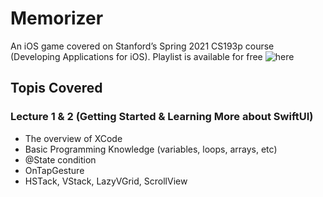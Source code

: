 # Memorizer
An iOS game covered on Stanford’s Spring 2021 CS193p course (Developing Applications for iOS). Playlist is available for free ![here](ttps://www.youtube.com/playlist?list=PLpGHT1n4-mAsxuRxVPv7kj4-dQYoC3VVu)
## Topis Covered
### Lecture 1 & 2 (Getting Started & Learning More about SwiftUI)
- The overview of XCode
- Basic Programming Knowledge (variables, loops, arrays, etc)
- @State condition
- OnTapGesture
- HSTack, VStack, LazyVGrid, ScrollView
<!-- ### lecture 3 -->
